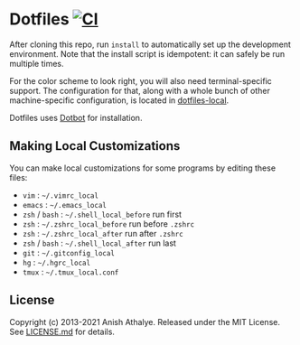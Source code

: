 # Dotfiles [![CI](https://github.com/rohithpudari/dotfiles/actions/workflows/build.yml/badge.svg)](https://github.com/rohithpudari/dotfiles/actions/workflows/build.yml)

After cloning this repo, run `install` to automatically set up the development
environment. Note that the install script is idempotent: it can safely be run
multiple times.

For the color scheme to look right, you will also need terminal-specific
support. The configuration for that, along with a whole bunch of other
machine-specific configuration, is located in [dotfiles-local][dotfiles-local].

Dotfiles uses [Dotbot][dotbot] for installation.

Making Local Customizations
---------------------------

You can make local customizations for some programs by editing these files:

* `vim` : `~/.vimrc_local`
* `emacs` : `~/.emacs_local`
* `zsh` / `bash` : `~/.shell_local_before` run first
* `zsh` : `~/.zshrc_local_before` run before `.zshrc`
* `zsh` : `~/.zshrc_local_after` run after `.zshrc`
* `zsh` / `bash` : `~/.shell_local_after` run last
* `git` : `~/.gitconfig_local`
* `hg` : `~/.hgrc_local`
* `tmux` : `~/.tmux_local.conf`

License
-------

Copyright (c) 2013-2021 Anish Athalye. Released under the MIT License. See
[LICENSE.md][license] for details.

[dotfiles-local]: https://github.com/rohithpudari/dotfiles-local
[dotbot]: https://github.com/anishathalye/dotbot
[license]: LICENSE.md
